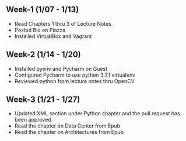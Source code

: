 ## Week-1 (1/07 - 1/13)
* Read Chapters 1 thru 3 of Lecture Notes.
* Posted Bio on Piazza
* Installed VirtualBox and Vagrant

## Week-2 (1/14 - 1/20)
* Installed pyenv and Pycharm on Guest
* Configured Pycharm to use python 3.7.1 virtualenv
* Reviewed python from lecture notes thru OpenCV

## Week-3 (1/21 - 1/27)
* Updated XML section under Python chapter and the pull request has been approved
* Read the chapter on Data Center from Epub
* Read the chapter on Architectures from Epub

